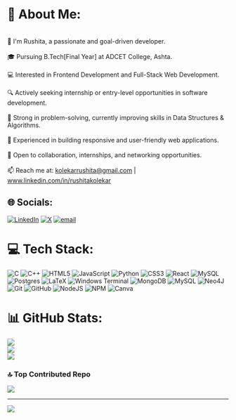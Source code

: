 # 💫 About Me:
<br>👋 I'm Rushita, a passionate and goal-driven developer.<br><br>🎓 Pursuing B.Tech[Final Year] at ADCET College, Ashta.<br><br>💻 Interested in Frontend Development and Full-Stack Web Development.<br><br>🔍 Actively seeking internship or entry-level opportunities in software development.<br><br>🧠 Strong in problem-solving, currently improving skills in Data Structures & Algorithms.<br><br>🚀 Experienced in building responsive and user-friendly web applications.<br><br>🤝 Open to collaboration, internships, and networking opportunities.<br><br>📫 Reach me at: kolekarrushita@gmail.com | www.linkedin.com/in/rushitakolekar


## 🌐 Socials:
[![LinkedIn](https://img.shields.io/badge/LinkedIn-%230077B5.svg?logo=linkedin&logoColor=white)](https://linkedin.com/in/www.linkedin.com/in/rushitakolekar) [![X](https://img.shields.io/badge/X-black.svg?logo=X&logoColor=white)](https://x.com/@_rushi_k_) [![email](https://img.shields.io/badge/Email-D14836?logo=gmail&logoColor=white)](mailto:kolekarrushita@gmail.com) 

# 💻 Tech Stack:
![C](https://img.shields.io/badge/c-%2300599C.svg?style=for-the-badge&logo=c&logoColor=white) ![C++](https://img.shields.io/badge/c++-%2300599C.svg?style=for-the-badge&logo=c%2B%2B&logoColor=white) ![HTML5](https://img.shields.io/badge/html5-%23E34F26.svg?style=for-the-badge&logo=html5&logoColor=white) ![JavaScript](https://img.shields.io/badge/javascript-%23323330.svg?style=for-the-badge&logo=javascript&logoColor=%23F7DF1E) ![Python](https://img.shields.io/badge/python-3670A0?style=for-the-badge&logo=python&logoColor=ffdd54) ![CSS3](https://img.shields.io/badge/css3-%231572B6.svg?style=for-the-badge&logo=css3&logoColor=white) ![React](https://img.shields.io/badge/react-%2320232a.svg?style=for-the-badge&logo=react&logoColor=%2361DAFB) ![MySQL](https://img.shields.io/badge/mysql-4479A1.svg?style=for-the-badge&logo=mysql&logoColor=white) ![Postgres](https://img.shields.io/badge/postgres-%23316192.svg?style=for-the-badge&logo=postgresql&logoColor=white) ![LaTeX](https://img.shields.io/badge/latex-%23008080.svg?style=for-the-badge&logo=latex&logoColor=white) ![Windows Terminal](https://img.shields.io/badge/Windows%20Terminal-%234D4D4D.svg?style=for-the-badge&logo=windows-terminal&logoColor=white) ![MongoDB](https://img.shields.io/badge/MongoDB-%234ea94b.svg?style=for-the-badge&logo=mongodb&logoColor=white) ![MySQL](https://img.shields.io/badge/mysql-4479A1.svg?style=for-the-badge&logo=mysql&logoColor=white) ![Neo4J](https://img.shields.io/badge/Neo4j-008CC1?style=for-the-badge&logo=neo4j&logoColor=white) ![Git](https://img.shields.io/badge/git-%23F05033.svg?style=for-the-badge&logo=git&logoColor=white) ![GitHub](https://img.shields.io/badge/github-%23121011.svg?style=for-the-badge&logo=github&logoColor=white)  ![NodeJS](https://img.shields.io/badge/node.js-6DA55F?style=for-the-badge&logo=node.js&logoColor=white) ![NPM](https://img.shields.io/badge/NPM-%23CB3837.svg?style=for-the-badge&logo=npm&logoColor=white) ![Canva](https://img.shields.io/badge/Canva-%2300C4CC.svg?style=for-the-badge&logo=Canva&logoColor=white)
# 📊 GitHub Stats:
![](https://github-readme-stats.vercel.app/api?username=RushitaKolekar&theme=nightowl&hide_border=false&include_all_commits=false&count_private=false)<br/>
![](https://nirzak-streak-stats.vercel.app/?user=RushitaKolekar&theme=nightowl&hide_border=false)<br/>
![](https://github-readme-stats.vercel.app/api/top-langs/?username=RushitaKolekar&theme=nightowl&hide_border=false&include_all_commits=false&count_private=false&layout=compact)

### 🔝 Top Contributed Repo
![](https://github-contributor-stats.vercel.app/api?username=RushitaKolekar&limit=5&theme=date_night&combine_all_yearly_contributions=true)

---
[![](https://visitcount.itsvg.in/api?id=RushitaKolekar&icon=0&color=0)](https://visitcount.itsvg.in)

<!-- Proudly created with GPRM ( https://gprm.itsvg.in ) -->

